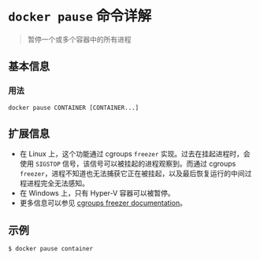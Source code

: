 # `docker pause` 命令详解

> 暂停一个或多个容器中的所有进程

## 基本信息

### 用法

```
docker pause CONTAINER [CONTAINER...]
```

## 扩展信息

- 在 Linux 上，这个功能通过 cgroups `freezer` 实现。过去在挂起进程时，会使用 `SIGSTOP` 信号，该信号可以被挂起的进程观察到。而通过  cgroups `freezer`，进程不知道也无法捕获它正在被挂起，以及最后恢复运行的中间过程进程完全无法感知。
- 在 Windows 上，只有 Hyper-V 容器可以被暂停。
- 更多信息可以参见 [cgroups freezer documentation](https://www.kernel.org/doc/Documentation/cgroup-v1/freezer-subsystem.txt)。

## 示例

```bash
$ docker pause container
```
